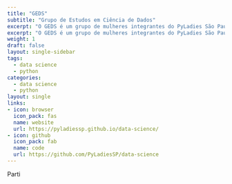```yaml
---
title: "GEDS"
subtitle: "Grupo de Estudos em Ciência de Dados"
excerpt: "O GEDS é um grupo de mulheres integrantes do PyLadies São Paulo que se reuniram para estudar Python e Ciência de Dados. O grupo foi formado em 2018 e hoje conta com mulheres das áreas das Ciências Biológicas e Humanas, Física, Estatística e Tecnologia"
excerpt: "O GEDS é um grupo de mulheres integrantes do PyLadies São Paulo que se reuniram para estudar Python e Ciência de Dados. O grupo foi formado em 2018 e hoje conta com mulheres das áreas das Ciências Biológicas e Humanas, Física, Estatística e Tecnologia"
weight: 1
draft: false
layout: single-sidebar
tags:
  - data science
  - python
categories:
  - data science
  - python
layout: single
links:
- icon: browser
  icon_pack: fas
  name: website
  url: https://pyladiessp.github.io/data-science/
- icon: github
  icon_pack: fab
  name: code
  url: https://github.com/PyLadiesSP/data-science
---
```


Parti
